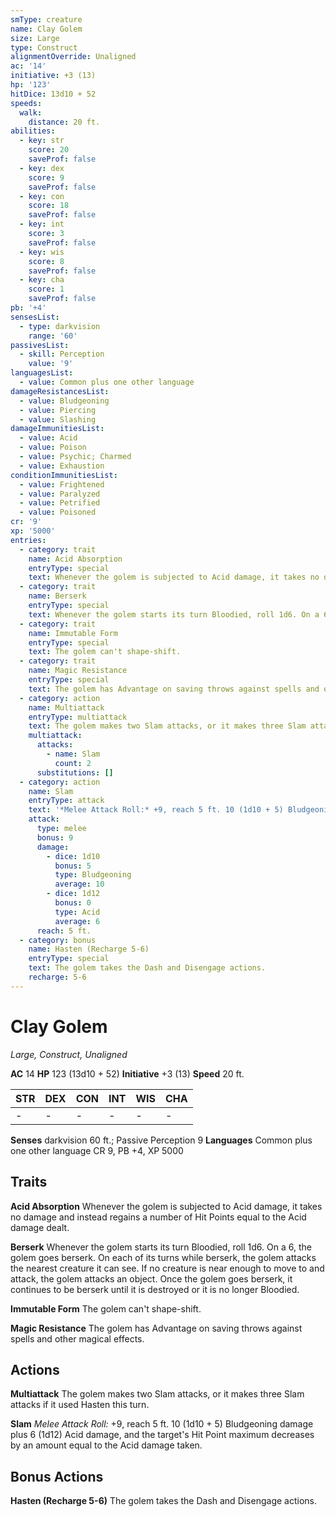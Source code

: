 ```yaml
---
smType: creature
name: Clay Golem
size: Large
type: Construct
alignmentOverride: Unaligned
ac: '14'
initiative: +3 (13)
hp: '123'
hitDice: 13d10 + 52
speeds:
  walk:
    distance: 20 ft.
abilities:
  - key: str
    score: 20
    saveProf: false
  - key: dex
    score: 9
    saveProf: false
  - key: con
    score: 18
    saveProf: false
  - key: int
    score: 3
    saveProf: false
  - key: wis
    score: 8
    saveProf: false
  - key: cha
    score: 1
    saveProf: false
pb: '+4'
sensesList:
  - type: darkvision
    range: '60'
passivesList:
  - skill: Perception
    value: '9'
languagesList:
  - value: Common plus one other language
damageResistancesList:
  - value: Bludgeoning
  - value: Piercing
  - value: Slashing
damageImmunitiesList:
  - value: Acid
  - value: Poison
  - value: Psychic; Charmed
  - value: Exhaustion
conditionImmunitiesList:
  - value: Frightened
  - value: Paralyzed
  - value: Petrified
  - value: Poisoned
cr: '9'
xp: '5000'
entries:
  - category: trait
    name: Acid Absorption
    entryType: special
    text: Whenever the golem is subjected to Acid damage, it takes no damage and instead regains a number of Hit Points equal to the Acid damage dealt.
  - category: trait
    name: Berserk
    entryType: special
    text: Whenever the golem starts its turn Bloodied, roll 1d6. On a 6, the golem goes berserk. On each of its turns while berserk, the golem attacks the nearest creature it can see. If no creature is near enough to move to and attack, the golem attacks an object. Once the golem goes berserk, it continues to be berserk until it is destroyed or it is no longer Bloodied.
  - category: trait
    name: Immutable Form
    entryType: special
    text: The golem can't shape-shift.
  - category: trait
    name: Magic Resistance
    entryType: special
    text: The golem has Advantage on saving throws against spells and other magical effects.
  - category: action
    name: Multiattack
    entryType: multiattack
    text: The golem makes two Slam attacks, or it makes three Slam attacks if it used Hasten this turn.
    multiattack:
      attacks:
        - name: Slam
          count: 2
      substitutions: []
  - category: action
    name: Slam
    entryType: attack
    text: '*Melee Attack Roll:* +9, reach 5 ft. 10 (1d10 + 5) Bludgeoning damage plus 6 (1d12) Acid damage, and the target''s Hit Point maximum decreases by an amount equal to the Acid damage taken.'
    attack:
      type: melee
      bonus: 9
      damage:
        - dice: 1d10
          bonus: 5
          type: Bludgeoning
          average: 10
        - dice: 1d12
          bonus: 0
          type: Acid
          average: 6
      reach: 5 ft.
  - category: bonus
    name: Hasten (Recharge 5-6)
    entryType: special
    text: The golem takes the Dash and Disengage actions.
    recharge: 5-6
---
```


# Clay Golem
*Large, Construct, Unaligned*

**AC** 14
**HP** 123 (13d10 + 52)
**Initiative** +3 (13)
**Speed** 20 ft.

| STR | DEX | CON | INT | WIS | CHA |
| --- | --- | --- | --- | --- | --- |
| - | - | - | - | - | - |

**Senses** darkvision 60 ft.; Passive Perception 9
**Languages** Common plus one other language
CR 9, PB +4, XP 5000

## Traits

**Acid Absorption**
Whenever the golem is subjected to Acid damage, it takes no damage and instead regains a number of Hit Points equal to the Acid damage dealt.

**Berserk**
Whenever the golem starts its turn Bloodied, roll 1d6. On a 6, the golem goes berserk. On each of its turns while berserk, the golem attacks the nearest creature it can see. If no creature is near enough to move to and attack, the golem attacks an object. Once the golem goes berserk, it continues to be berserk until it is destroyed or it is no longer Bloodied.

**Immutable Form**
The golem can't shape-shift.

**Magic Resistance**
The golem has Advantage on saving throws against spells and other magical effects.

## Actions

**Multiattack**
The golem makes two Slam attacks, or it makes three Slam attacks if it used Hasten this turn.

**Slam**
*Melee Attack Roll:* +9, reach 5 ft. 10 (1d10 + 5) Bludgeoning damage plus 6 (1d12) Acid damage, and the target's Hit Point maximum decreases by an amount equal to the Acid damage taken.

## Bonus Actions

**Hasten (Recharge 5-6)**
The golem takes the Dash and Disengage actions.
